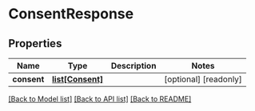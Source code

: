 # ConsentResponse


## Properties
Name | Type | Description | Notes
------------ | ------------- | ------------- | -------------
**consent** | [**list[Consent]**](Consent.md) |  | [optional] [readonly] 

[[Back to Model list]](../README.md#documentation-for-models) [[Back to API list]](../README.md#documentation-for-api-endpoints) [[Back to README]](../README.md)



